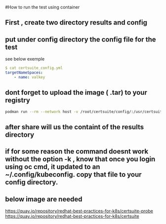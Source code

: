 #How to run the test using container 

## First , create two directory results and config 
## put under config directory the config file for the test 
see below exemple 

```yaml
$ cat certsuite_config.yml 
targetNameSpaces:
    - name: valkey

```

## dont forget to upload the image ( .tar) to your registry 


```bash
podman run --rm --network host -v /root/certsuite/config/:/usr/certsuite/config/:Z -v /root/certsuite/results/:/usr/certsuite/results/:Z quay.io/redhat-best-practices-for-k8s/certsuite:latest certsuite run -l all  -k /usr/certsuite/config/kubeconfig -c /usr/certsuite/config/certsuite_config.yml -o /usr/certsuite/results –intrusive=false --certsuite-probe-image quay.io/redhat-best-practices-for-k8s/certsuite-probe:latest
```

## after share will us the containt of the results directory 

## if for some reason the command doesnt work without the option -k , know that once you login using oc cmd, it updated to an ~/.config/kubeconfig.  copy that file to your config directory. 


## below image are needed 
https://quay.io/repository/redhat-best-practices-for-k8s/certsuite-probe
https://quay.io/repository/redhat-best-practices-for-k8s/certsuite
